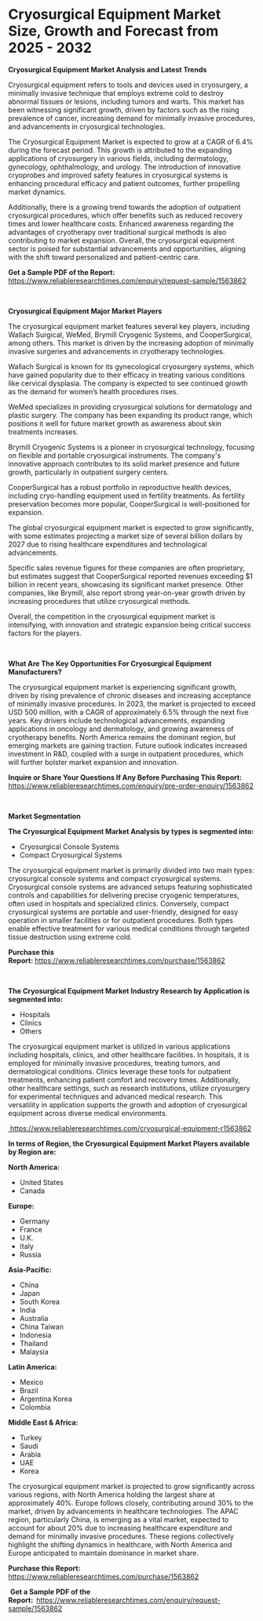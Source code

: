 <p><h1>Cryosurgical Equipment Market Size, Growth and Forecast from 2025 - 2032</h1></p><p><strong>Cryosurgical Equipment Market Analysis and Latest Trends</strong></p>
<p><p>Cryosurgical equipment refers to tools and devices used in cryosurgery, a minimally invasive technique that employs extreme cold to destroy abnormal tissues or lesions, including tumors and warts. This market has been witnessing significant growth, driven by factors such as the rising prevalence of cancer, increasing demand for minimally invasive procedures, and advancements in cryosurgical technologies.</p><p>The Cryosurgical Equipment Market is expected to grow at a CAGR of 6.4% during the forecast period. This growth is attributed to the expanding applications of cryosurgery in various fields, including dermatology, gynecology, ophthalmology, and urology. The introduction of innovative cryoprobes and improved safety features in cryosurgical systems is enhancing procedural efficacy and patient outcomes, further propelling market dynamics. </p><p>Additionally, there is a growing trend towards the adoption of outpatient cryosurgical procedures, which offer benefits such as reduced recovery times and lower healthcare costs. Enhanced awareness regarding the advantages of cryotherapy over traditional surgical methods is also contributing to market expansion. Overall, the cryosurgical equipment sector is poised for substantial advancements and opportunities, aligning with the shift toward personalized and patient-centric care.</p></p>
<p><strong>Get a Sample PDF of the Report:&nbsp;</strong> <a href="https://www.reliableresearchtimes.com/enquiry/request-sample/1563862?utm_campaign=3056&utm_medium=2&utm_source=Github&utm_content=ia&utm_term=13042025&utm_id=cryosurgical-equipment">https://www.reliableresearchtimes.com/enquiry/request-sample/1563862</a></p>
<p>&nbsp;</p>
<p><strong>Cryosurgical Equipment Major Market Players</strong></p>
<p><p>The cryosurgical equipment market features several key players, including Wallach Surgical, WeMed, Brymill Cryogenic Systems, and CooperSurgical, among others. This market is driven by the increasing adoption of minimally invasive surgeries and advancements in cryotherapy technologies. </p><p>Wallach Surgical is known for its gynecological cryosurgery systems, which have gained popularity due to their efficacy in treating various conditions like cervical dysplasia. The company is expected to see continued growth as the demand for women’s health procedures rises.</p><p>WeMed specializes in providing cryosurgical solutions for dermatology and plastic surgery. The company has been expanding its product range, which positions it well for future market growth as awareness about skin treatments increases.</p><p>Brymill Cryogenic Systems is a pioneer in cryosurgical technology, focusing on flexible and portable cryosurgical instruments. The company's innovative approach contributes to its solid market presence and future growth, particularly in outpatient surgery centers.</p><p>CooperSurgical has a robust portfolio in reproductive health devices, including cryo-handling equipment used in fertility treatments. As fertility preservation becomes more popular, CooperSurgical is well-positioned for expansion.</p><p>The global cryosurgical equipment market is expected to grow significantly, with some estimates projecting a market size of several billion dollars by 2027 due to rising healthcare expenditures and technological advancements.</p><p>Specific sales revenue figures for these companies are often proprietary, but estimates suggest that CooperSurgical reported revenues exceeding $1 billion in recent years, showcasing its significant market presence. Other companies, like Brymill, also report strong year-on-year growth driven by increasing procedures that utilize cryosurgical methods. </p><p>Overall, the competition in the cryosurgical equipment market is intensifying, with innovation and strategic expansion being critical success factors for the players.</p></p>
<p>&nbsp;</p>
<p><strong>What Are The Key Opportunities For Cryosurgical Equipment Manufacturers?</strong></p>
<p><p>The cryosurgical equipment market is experiencing significant growth, driven by rising prevalence of chronic diseases and increasing acceptance of minimally invasive procedures. In 2023, the market is projected to exceed USD 500 million, with a CAGR of approximately 6.5% through the next five years. Key drivers include technological advancements, expanding applications in oncology and dermatology, and growing awareness of cryotherapy benefits. North America remains the dominant region, but emerging markets are gaining traction. Future outlook indicates increased investment in R&D, coupled with a surge in outpatient procedures, which will further bolster market expansion and innovation.</p></p>
<p><strong>Inquire or Share Your Questions If Any Before Purchasing This Report:</strong> <a href="https://www.reliableresearchtimes.com/enquiry/pre-order-enquiry/1563862?utm_campaign=3056&utm_medium=2&utm_source=Github&utm_content=ia&utm_term=13042025&utm_id=cryosurgical-equipment">https://www.reliableresearchtimes.com/enquiry/pre-order-enquiry/1563862</a></p>
<p>&nbsp;</p>
<p><strong>Market Segmentation</strong></p>
<p><strong>The Cryosurgical Equipment Market Analysis by types is segmented into:</strong></p>
<p><ul><li>Cryosurgical Console Systems</li><li>Compact Cryosurgical Systems</li></ul></p>
<p><p>The cryosurgical equipment market is primarily divided into two main types: cryosurgical console systems and compact cryosurgical systems. Cryosurgical console systems are advanced setups featuring sophisticated controls and capabilities for delivering precise cryogenic temperatures, often used in hospitals and specialized clinics. Conversely, compact cryosurgical systems are portable and user-friendly, designed for easy operation in smaller facilities or for outpatient procedures. Both types enable effective treatment for various medical conditions through targeted tissue destruction using extreme cold.</p></p>
<p><strong>Purchase this Report:&nbsp;</strong><a href="https://www.reliableresearchtimes.com/purchase/1563862?utm_campaign=3056&utm_medium=2&utm_source=Github&utm_content=ia&utm_term=13042025&utm_id=cryosurgical-equipment">https://www.reliableresearchtimes.com/purchase/1563862</a></p>
<p>&nbsp;</p>
<p><strong>The Cryosurgical Equipment Market Industry Research by Application is segmented into:</strong></p>
<p><ul><li>Hospitals</li><li>Clinics</li><li>Others</li></ul></p>
<p><p>The cryosurgical equipment market is utilized in various applications including hospitals, clinics, and other healthcare facilities. In hospitals, it is employed for minimally invasive procedures, treating tumors, and dermatological conditions. Clinics leverage these tools for outpatient treatments, enhancing patient comfort and recovery times. Additionally, other healthcare settings, such as research institutions, utilize cryosurgery for experimental techniques and advanced medical research. This versatility in application supports the growth and adoption of cryosurgical equipment across diverse medical environments.</p></p>
<p><a href="https://www.reliableresearchtimes.com/cryosurgical-equipment-r1563862?utm_campaign=3056&utm_medium=2&utm_source=Github&utm_content=ia&utm_term=13042025&utm_id=cryosurgical-equipment">&nbsp;https://www.reliableresearchtimes.com/cryosurgical-equipment-r1563862</a></p>
<p><strong>In terms of Region, the Cryosurgical Equipment Market Players available by Region are:</strong></p>
<p>
    <p> <strong> North America: </strong>
        <ul>
            <li>United States</li>
            <li>Canada</li>
        </ul>
        </p> 
    <p> <strong> Europe: </strong>
        <ul>
            <li>Germany</li>
            <li>France</li>
            <li>U.K.</li>
            <li>Italy</li>
            <li>Russia</li>
        </ul>
        </p> 
    <p> <strong> Asia-Pacific: </strong>
        <ul>
            <li>China</li>
            <li>Japan</li>
            <li>South Korea</li>
            <li>India</li>
            <li>Australia</li>
            <li>China Taiwan</li>
            <li>Indonesia</li>
            <li>Thailand</li>
            <li>Malaysia</li>
        </ul>
        </p> 
    <p> <strong> Latin America: </strong>
        <ul>
            <li>Mexico</li>
            <li>Brazil</li>
            <li>Argentina Korea</li>
            <li>Colombia</li>
        </ul>
        </p> 
    <p> <strong> Middle East & Africa: </strong>
        <ul>
            <li>Turkey</li>
            <li>Saudi</li>
            <li>Arabia</li>
            <li>UAE</li>
            <li>Korea</li>
        </ul>
    </p>
    </p>
<p><p>The cryosurgical equipment market is projected to grow significantly across various regions, with North America holding the largest share at approximately 40%. Europe follows closely, contributing around 30% to the market, driven by advancements in healthcare technologies. The APAC region, particularly China, is emerging as a vital market, expected to account for about 20% due to increasing healthcare expenditure and demand for minimally invasive procedures. These regions collectively highlight the shifting dynamics in healthcare, with North America and Europe anticipated to maintain dominance in market share.</p></p>
<p><strong>Purchase this Report: </strong><a href="https://www.reliableresearchtimes.com/purchase/1563862?utm_campaign=3056&utm_medium=2&utm_source=Github&utm_content=ia&utm_term=13042025&utm_id=cryosurgical-equipment">https://www.reliableresearchtimes.com/purchase/1563862</a></p>
<p>&nbsp;<strong>Get a Sample PDF of the Report:&nbsp;&nbsp;</strong><a href="https://www.reliableresearchtimes.com/enquiry/request-sample/1563862?utm_campaign=3056&utm_medium=2&utm_source=Github&utm_content=ia&utm_term=13042025&utm_id=cryosurgical-equipment">https://www.reliableresearchtimes.com/enquiry/request-sample/1563862</a></p>
<p><strong></strong></p>
<p><p></p><p></p><p></p></p>